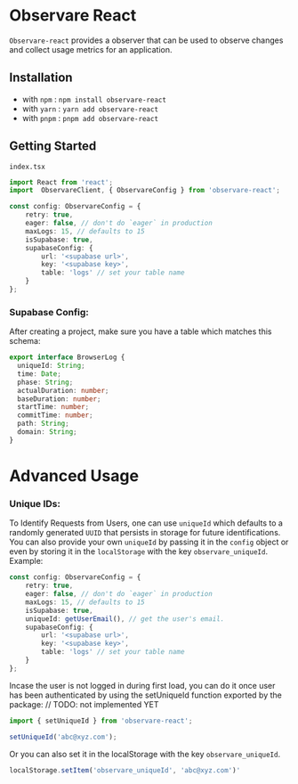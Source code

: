 # Observare React
`Observare-react` provides a observer that can be used to observe changes and collect usage metrics for an application.

## Installation
- with `npm` : `npm install observare-react`
- with `yarn` : `yarn add observare-react`
- with `pnpm` : `pnpm add observare-react`

## Getting Started
`index.tsx`
```typescript
import React from 'react';
import  ObservareClient, { ObservareConfig } from 'observare-react';

const config: ObservareConfig = {
    retry: true,
    eager: false, // don't do `eager` in production
    maxLogs: 15, // defaults to 15
    isSupabase: true,
    supabaseConfig: {
        url: '<supabase url>',
        key: '<supabase key>',
        table: 'logs' // set your table name
    }
};
```

### Supabase Config:
After creating a project, make sure you have a table which matches this schema:
```typescript
export interface BrowserLog {
  uniqueId: String;
  time: Date;
  phase: String;
  actualDuration: number;
  baseDuration: number;
  startTime: number;
  commitTime: number;
  path: String;
  domain: String;
}
```

# Advanced Usage
### Unique IDs:
To Identify Requests from Users, one can use `uniqueId` which defaults to a randomly generated `UUID` that persists in storage for future identifications. You can also provide your own `uniqueId` by passing it in the `config` object or even by storing it in the `localStorage` with the key `observare_uniqueId`.
Example:
```typescript
const config: ObservareConfig = {
    retry: true,
    eager: false, // don't do `eager` in production
    maxLogs: 15, // defaults to 15
    isSupabase: true,
    uniqueId: getUserEmail(), // get the user's email.
    supabaseConfig: {
        url: '<supabase url>',
        key: '<supabase key>',
        table: 'logs' // set your table name
    }
};
```

Incase the user is not logged in during first load, you can do it once user has been authenticated by using the setUniqueId function exported by the package:
// TODO: not implemented YET
```typescript
import { setUniqueId } from 'observare-react';

setUniqueId('abc@xyz.com');
```

Or you can also set it in the localStorage with the key `observare_uniqueId`.
```typescript
localStorage.setItem('observare_uniqueId', 'abc@xyz.com')'
```
